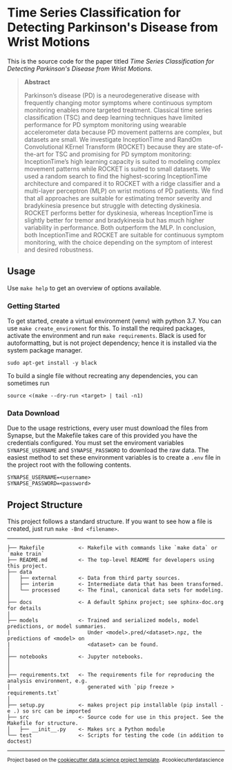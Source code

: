 # Time Series Classification for Detecting Parkinson's Disease from Wrist Motions
This is the source code for the paper titled _Time Series Classification for Detecting Parkinson's Disease from Wrist Motions_.

> **Abstract**
>
> Parkinson’s disease (PD) is a neurodegenerative disease with frequently changing motor symptoms
> where continuous symptom monitoring enables more targeted treatment. Classical time series classification (TSC)
> and deep learning techniques have limited performance
> for PD symptom monitoring using wearable accelerometer data because PD movement patterns are complex, but
> datasets are small. We investigate InceptionTime and RandOm Convolutional KErnel Transform (ROCKET) because
> they are state-of-the-art for TSC and promising for PD
> symptom monitoring: InceptionTime’s high learning capacity is suited to modeling complex movement patterns while
> ROCKET is suited to small datasets. We used a random
> search to find the highest-scoring InceptionTime architecture and compared it to ROCKET with a ridge classifier
> and a multi-layer perceptron (MLP) on wrist motions of
> PD patients. We find that all approaches are suitable for
> estimating tremor severity and bradykinesia presence but
> struggle with detecting dyskinesia. ROCKET performs better for dyskinesia, whereas InceptionTime is slightly better
> for tremor and bradykinesia but has much higher variability
> in performance. Both outperform the MLP. In conclusion,
> both InceptionTime and ROCKET are suitable for continuous symptom monitoring, with the choice depending on the
> symptom of interest and desired robustness.

## Usage

Use `make help` to get an overview of options available.

### Getting Started
To get started, create a virtual environment (venv) with python 3.7.
You can use `make create_enviroment` for this.
To install the required packages, activate the environment and run `make requirements`.
Black is used for autoformatting, but is not project dependency; hence it is installed via the system package manager.
```
sudo apt-get install -y black
```

To build a single file without recreating any dependencies, you can sometimes run
```
source <(make --dry-run <target> | tail -n1)
```

### Data Download
Due to the usage restrictions, every user must download the files from Synapse, but the Makefile takes care of this provided you have the credentials configured.
You must set the enviroment variables `SYNAPSE_USERNAME` and `SYNAPSE_PASSWORD` to download the raw data.
The easiest method to set these environment variables is to create a `.env` file in the project root with the following contents.

```
SYNAPSE_USERNAME=<username>
SYNAPSE_PASSWORD=<password>
```

## Project Structure
This project follows a standard structure.
If you want to see how a file is created, just run `make -Bnd <filename>`.

------------

    ├── Makefile           <- Makefile with commands like `make data` or `make train`
    ├── README.md          <- The top-level README for developers using this project.
    ├── data
    │   ├── external       <- Data from third party sources.
    │   ├── interim        <- Intermediate data that has been transformed.
    │   └── processed      <- The final, canonical data sets for modeling.
    │
    ├── docs               <- A default Sphinx project; see sphinx-doc.org for details
    │
    ├── models             <- Trained and serialized models, model predictions, or model summaries.
    |                         Under <model>.pred/<dataset>.npz, the predictions of <model> on
    |                         <dataset> can be found.
    │
    ├── notebooks          <- Jupyter notebooks.
    │
    │
    ├── requirements.txt   <- The requirements file for reproducing the analysis environment, e.g.
    │                         generated with `pip freeze > requirements.txt`
    │
    ├── setup.py           <- makes project pip installable (pip install -e .) so src can be imported
    ├── src                <- Source code for use in this project. See the Makefile for structure.
    │   ├── __init__.py    <- Makes src a Python module
    └── test               <- Scripts for testing the code (in addition to doctest)


--------

<p><small>Project based on the <a target="_blank" href="https://drivendata.github.io/cookiecutter-data-science/">cookiecutter data science project template</a>. #cookiecutterdatascience</small></p>